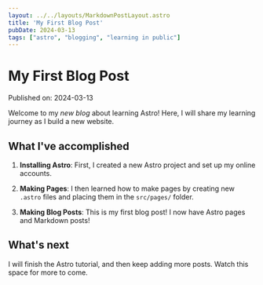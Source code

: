 ```yaml
---
layout: ../../layouts/MarkdownPostLayout.astro
title: 'My First Blog Post'
pubDate: 2024-03-13
tags: ["astro", "blogging", "learning in public"]
---
```

 # My First Blog Post

Published on: 2024-03-13 

Welcome to my _new blog_ about learning Astro! Here, I will share my learning journey as I build a new website.

## What I've accomplished

1. **Installing Astro**: First, I created a new Astro project and set up my online accounts.

2. **Making Pages**: I then learned how to make pages by creating new `.astro` files and placing them in the `src/pages/` folder.

3. **Making Blog Posts**: This is my first blog post! I now have Astro pages and Markdown posts!

## What's next

I will finish the Astro tutorial, and then keep adding more posts. Watch this space for more to come.